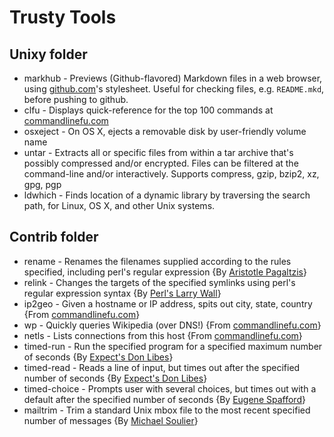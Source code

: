 Trusty Tools
============

Unixy folder
------------
*   markhub     - Previews (Github-flavored) Markdown files in a web browser,
                  using [github.com](http://github.com/)'s stylesheet. Useful
                  for checking files, e.g. `README.mkd`, before pushing to
                  github.
*   clfu        - Displays quick-reference for the top 100 commands at
                  [commandlinefu.com](http://commandlinefu.com)
*   osxeject    - On OS X, ejects a removable disk by user-friendly volume name
*   untar       - Extracts all or specific files from within a tar archive
                  that's possibly compressed and/or encrypted.  Files can be
                  filtered at the command-line and/or interactively. Supports
                  compress, gzip, bzip2, xz, gpg, pgp
*   ldwhich     - Finds location of a dynamic library by traversing the
                  search path, for Linux, OS X, and other Unix systems.

Contrib folder
--------------
*   rename      - Renames the filenames supplied according to the rules
                  specified, including perl's regular expression
                  {By [Aristotle Pagaltzis](http://plasmasturm.org/code/rename/)}
*   relink      - Changes the targets of the specified symlinks using perl's
                  regular expression syntax
                  {By [Perl's Larry Wall](http://cpan.perl.org/scripts/file-handling/relink)}
*   ip2geo      - Given a hostname or IP address, spits out city, state, country
                  {From [commandlinefu.com](http://commandlinefu.com)}
*   wp          - Quickly queries Wikipedia (over DNS!)
                  {From [commandlinefu.com](http://commandlinefu.com)}
*   netls       - Lists connections from this host
                  {From [commandlinefu.com](http://commandlinefu.com)}
*   timed-run   - Run the specified program for a specified maximum number of
                  seconds
                  {By [Expect's Don Libes](http://sourceforge.net/projects/expect/)}
*   timed-read  - Reads a line of input, but times out after the specified
                  number of seconds
                  {By [Expect's Don Libes](http://sourceforge.net/projects/expect/)}
*   timed-choice - Prompts user with several choices, but times out with a
                  default after the specified number of seconds
                  {By [Eugene Spafford](http://spaf.cerias.purdue.edu/)}
*   mailtrim    - Trim a standard Unix mbox file to the most recent specified
                  number of messages
                  {By [Michael Soulier](http://identi.ca/msoulier)}
